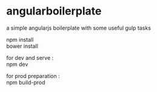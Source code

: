 # angularboilerplate


a simple angularjs boilerplate with some useful gulp tasks


npm install <br />
bower install <br />


for dev and serve : <br />
 npm dev 


for prod preparation : <br />
 npm build-prod 
 

